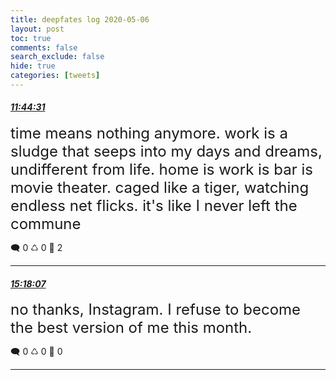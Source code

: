 ```yaml
---
title: deepfates log 2020-05-06
layout: post
toc: true
comments: false
search_exclude: false
hide: true
categories: [tweets]
---
```



#### <a href = "https://twitter.com/deepfates/status/1258090278201614336">*11:44:31*</a>

<font size="5">time means nothing anymore. work is a sludge that seeps into my days and dreams, undifferent from life. home is work is bar is movie theater. caged like a tiger, watching endless net flicks.  it's like I never left the commune</font>



🗨️ 0 ♺ 0 🤍  2   

---
    
#### <a href = "https://twitter.com/deepfates/status/1258144033961992192">*15:18:07*</a>

<font size="5">no thanks, Instagram. I refuse to become the best version of me this month.</font>



🗨️ 0 ♺ 0 🤍  0   

---
    
            

